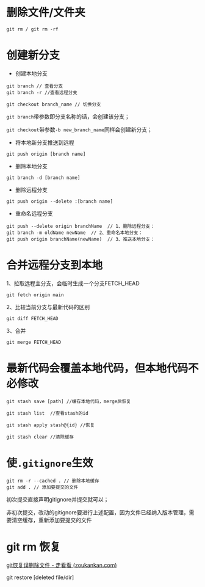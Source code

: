 # 删除文件/文件夹

```
git rm / git rm -rf
```

# 创建新分支

- 创建本地分支

```
git branch // 查看分支
git branch -r //查看远程分支
```

```
git checkout branch_name // 切换分支
```

`git branch`带参数即分支名称的话，会创建该分支；

`git checkout`带参数`-b new_branch_name`同样会创建新分支；

- 将本地新分支推送到远程

```
git push origin [branch name]
```

- 删除本地分支

```
git branch -d [branch name]
```

- 删除远程分支

```
git push origin --delete :[branch name]
```

- 重命名远程分支

```
git push --delete origin branchName  // 1、删除远程分支：
git branch -m oldName newName  // 2、重命名本地分支：
git push origin branchName(newName)  // 3、推送本地分支：
```



# 合并远程分支到本地

1、拉取远程主分支，会临时生成一个分支FETCH_HEAD

```
git fetch origin main
```

2、比较当前分支与最新代码的区别

```
git diff FETCH_HEAD
```

3、合并

```
git merge FETCH_HEAD
```

# 最新代码会覆盖本地代码，但本地代码不必修改

````
git stash save [path] //缓存本地代码，merge后恢复
````

```
git stash list  //查看stash的id
```

```
git stash apply stash@{id} //恢复 
```

```
git stash clear //清除缓存
```



# 使`.gitignore`生效

```
git rm -r --cached . // 删除本地缓存
git add . // 添加要提交的文件
```

初次提交直接声明gitignore并提交就可以；

非初次提交，改动的gitignore要进行上述配置，因为文件已经纳入版本管理，需要清空缓存，重新添加要提交的文件



# git rm 恢复

[git恢复误删除文件 - 走看看 (zoukankan.com)](http://t.zoukankan.com/itdev-p-8455070.html)

git restore [deleted file/dir]
